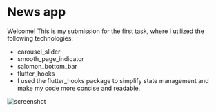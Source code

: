 
# News app  
  
Welcome! This is my submission for the first task, where I utilized the following technologies:  
  
- carousel_slider  
- smooth_page_indicator  
- salomon_bottom_bar  
- flutter_hooks  
- I used the flutter_hooks package to simplify state management and make my code more concise and readable.  
  
![screenshot](https://lh3.googleusercontent.com/pw/AMWts8AteRZEhJoG4ydnTgR3gsDeT-l-aDF6CSayDI-b6Oz5lKwc6QK1eTq05accih6LmuSsPXq12toKgbtdig90SnycGbpDeaHam3nBkcvMAt_sVdy4X3c7YFAUqXWoFdP5u37GfdeuCENCmj3R-fFTRwcJMQ=w439-h976-s-no?authuser=0)
